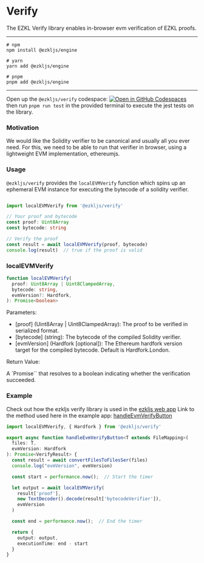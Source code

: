 # Verify 

The EZKL Verify library enables in-browser evm verification of EZKL proofs.

---

```shell
# npm
npm install @ezkljs/engine

# yarn
yarn add @ezkljs/engine

# pnpm
pnpm add @ezkljs/engine
```

---

Open up the `@ezkljs/verify` codespace: [![Open in GitHub Codespaces](https://github.com/codespaces/badge.svg)](https://codespaces.new/zkonduit/inbrowser-evm-verify)
then run `pnpm run test` in the provided terminal to execute the jest tests on the library.


### Motivation

We would like the Solidity verifier to be canonical and usually all you ever need. For this, we need to be able to run that verifier in browser, using a lightweight EVM implementation, ethereumjs.

### Usage

`@ezkljs/verify` provides the `localEVMVerify` function which spins up an ephemeral EVM instance for executing the bytecode of a solidity verifier.

```typescript

import localEVMVerify from '@ezkljs/verify'

// Your proof and bytecode
const proof: Uint8Array
const bytecode: string

// Verify the proof
const result = await localEVMVerify(proof, bytecode)
console.log(result)  // true if the proof is valid
```

### localEVMVerify
    
```typescript
function localEVMVerify(
  proof: Uint8Array | Uint8ClampedArray,
  bytecode: string,
  evmVersion?: Hardfork,
): Promise<boolean>
```
Parameters:

- [proof] (Uint8Array | Uint8ClampedArray): The proof to be verified in serialized format.
- [bytecode] (string): The bytecode of the compiled Solidity verifier.
- [evmVersion] (Hardfork [optional]): The Ethereum hardfork version target for the compiled bytecode. Default is Hardfork.London.

Return Value:

A `Promise`` that resolves to a boolean indicating whether the verification succeeded.

### Example

Check out how the ezkljs verify library is used in the [ezkljs web app](https://ezkljs-engine.vercel.app/)
Link to the method used here in the example app: [handleEvmVerifyButton](https://github.com/zkonduit/ezkljs-engine/blob/main/app/Utils.tsx#L298)

```typescript
import localEVMVerify, { Hardfork } from '@ezkljs/verify'

export async function handleEvmVerifyButton<T extends FileMapping>(
  files: T,
  evmVersion: Hardfork
): Promise<VerifyResult> {
  const result = await convertFilesToFilesSer(files)
  console.log("evmVersion", evmVersion)

  const start = performance.now();  // Start the timer

  let output = await localEVMVerify(
    result['proof'],
    new TextDecoder().decode(result['bytecodeVerifier']),
    evmVersion
  )

  const end = performance.now();  // End the timer

  return {
    output: output,
    executionTime: end - start
  }
}

```

